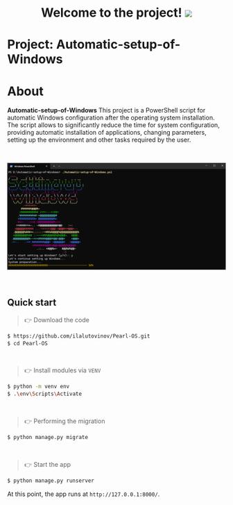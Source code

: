 <h1 align="center">Welcome to the project! <img src="https://media.giphy.com/media/hvRJCLFzcasrR4ia7z/giphy.gif" width="40"></h1>

# Project: Automatic-setup-of-Windows


# About 

**Automatic-setup-of-Windows** This project is a PowerShell script for automatic Windows configuration after the operating system installation. The script allows to significantly reduce the time for system configuration, providing automatic installation of applications, changing parameters, setting up the environment and other tasks required by the user.


<br />

![Screenshot.png)](Automatic-setup-of-Windows/Documents/Screenshot.png)

<br />

## Quick start

> 👉 Download the code  

```bash
$ https://github.com/ilalutovinov/Pearl-OS.git
$ cd Pearl-OS 
```

<br />

> 👉 Install modules via `VENV`  

```bash
$ python -m venv env
$ .\env\Scripts\Activate
```

<br />


> 👉 Performing the migration

```bash
$ python manage.py migrate
```

<br />

> 👉 Start the app

```bash
$ python manage.py runserver
```

At this point, the app runs at `http://127.0.0.1:8000/`. 

<br />
